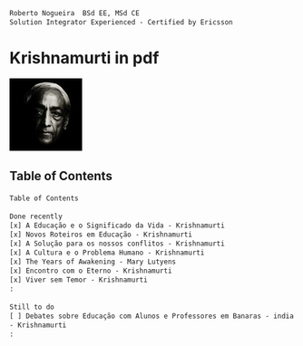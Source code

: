 ```
Roberto Nogueira  BSd EE, MSd CE
Solution Integrator Experienced - Certified by Ericsson
```

# Krishnamurti in pdf

![ebook_cover](images/krishnamurti.png)

## Table of Contents

```
Table of Contents

Done recently
[x] A Educação e o Significado da Vida - Krishnamurti
[x] Novos Roteiros em Educação - Krishnamurti
[x] A Solução para os nossos conflitos - Krishnamurti
[x] A Cultura e o Problema Humano - Krishnamurti
[x] The Years of Awakening - Mary Lutyens
[x] Encontro com o Eterno - Krishnamurti
[x] Viver sem Temor - Krishnamurti
:

Still to do
[ ] Debates sobre Educação com Alunos e Professores em Banaras - india - Krishnamurti
:
```
